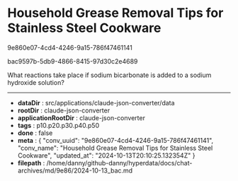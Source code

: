 # Household Grease Removal Tips for Stainless Steel Cookware

9e860e07-4cd4-4246-9a15-786f47461141

bac9597b-5db9-4866-8415-97d30c2e4689

What reactions take place if sodium bicarbonate is added to a sodium hydroxide solution?

---

* **dataDir** : src/applications/claude-json-converter/data
* **rootDir** : claude-json-converter
* **applicationRootDir** : claude-json-converter
* **tags** : p10.p20.p30.p40.p50
* **done** : false
* **meta** : {
  "conv_uuid": "9e860e07-4cd4-4246-9a15-786f47461141",
  "conv_name": "Household Grease Removal Tips for Stainless Steel Cookware",
  "updated_at": "2024-10-13T20:10:25.132354Z"
}
* **filepath** : /home/danny/github-danny/hyperdata/docs/chat-archives/md/9e86/2024-10-13_bac.md